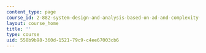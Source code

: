 ```yaml
---
content_type: page
course_id: 2-882-system-design-and-analysis-based-on-ad-and-complexity-theories-spring-2005
layout: course_home
title: ''
type: course
uid: 558b9b98-360d-1521-79c9-c4ee67003cb6
---
```

